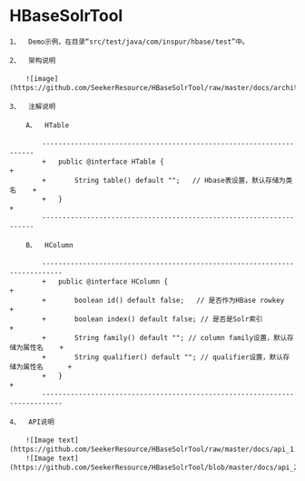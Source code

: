 HBaseSolrTool
=============

	
	1、	Demo示例，在目录“src/test/java/com/inspur/hbase/test”中。
	
	2、	架构说明
	
		![image](https://github.com/SeekerResource/HBaseSolrTool/raw/master/docs/architecture.png)
	
	3、	注解说明
	
		A、	HTable
		
			--------------------------------------------------------------------
			+	public @interface HTable {									   +
			+		String table() default "";   // Hbase表设置，默认存储为类名    +
			+	}															   +
			--------------------------------------------------------------------
		
		B、	HColumn
		
			---------------------------------------------------------------------------
			+	public @interface HColumn {										      +
			+		boolean id() default false;   // 是否作为HBase rowkey			  +
			+		boolean index() default false; // 是否是Solr索引					  +
			+		String family() default ""; // column family设置，默认存储为属性名    +
			+		String qualifier() default ""; // qualifier设置，默认存储为属性名      +
			+	} 																	  +
			---------------------------------------------------------------------------
	
	4、	API说明
		
		![Image text](https://github.com/SeekerResource/HBaseSolrTool/raw/master/docs/api_1.png)
		![Image text](https://github.com/SeekerResource/HBaseSolrTool/blob/master/docs/api_2.png)
			
		
